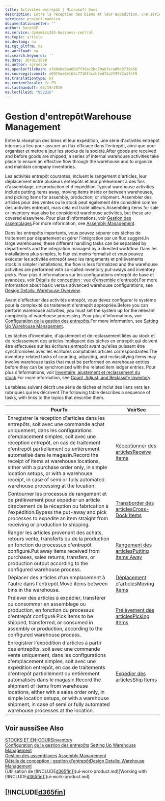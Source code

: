 ```yaml
---
title: Activités entrepôt | Microsoft Docs
description: Entre la réception des biens et leur expédition, une série d'activités entrepôt internes a lieu pour assurer un flux efficace dans l'entrepôt, ainsi que pour organiser et mettre à jour les stocks de la société.
services: project-madeira
documentationcenter: ''
author: SorenGP
ms.service: dynamics365-business-central
ms.topic: article
ms.devlang: na
ms.tgt_pltfrm: na
ms.workload: na
ms.search.keywords: ''
ms.date: 10/01/2018
ms.author: sgroespe
ms.openlocfilehash: a7b8ebe9ea06d7f39ac2bc70a83eca09a8739a56
ms.sourcegitcommit: d09f5ee0e164c7716f4ccb2ed71e2f9732a1f4f9
ms.translationtype: HT
ms.contentlocale: fr-FR
ms.lasthandoff: 03/19/2019
ms.locfileid: "852216"
---
```

# <a name="warehouse-management"></a><span data-ttu-id="0e54f-103">Gestion d'entrepôt</span><span class="sxs-lookup"><span data-stu-id="0e54f-103">Warehouse Management</span></span>
<span data-ttu-id="0e54f-104">Entre la réception des biens et leur expédition, une série d'activités entrepôt internes a lieu pour assurer un flux efficace dans l'entrepôt, ainsi que pour organiser et mettre à jour les stocks de la société.</span><span class="sxs-lookup"><span data-stu-id="0e54f-104">After goods are received and before goods are shipped, a series of internal warehouse activities take place to ensure an effective flow through the warehouse and to organize and maintain company inventories.</span></span>

<span data-ttu-id="0e54f-105">Les activités entrepôt courantes, incluent le rangement d'articles, leur déplacement entre plusieurs entrepôts et leur prélèvement à des fins d'assemblage, de production et d'expédition.</span><span class="sxs-lookup"><span data-stu-id="0e54f-105">Typical warehouse activities include putting items away, moving items inside or between warehouses, and picking items for assembly, production, or shipment.</span></span> <span data-ttu-id="0e54f-106">Assembler des articles pour des ventes ou le stock peut également être considéré comme des activités entrepôt, mais cela est traité ailleurs.</span><span class="sxs-lookup"><span data-stu-id="0e54f-106">Assembling items for sale or inventory may also be considered warehouse activities, but these are covered elsewhere.</span></span> <span data-ttu-id="0e54f-107">Pour plus d'informations, voir [Gestion des assemblages](assembly-assemble-items.md).</span><span class="sxs-lookup"><span data-stu-id="0e54f-107">For more information, see [Assembly Management](assembly-assemble-items.md).</span></span>  

<span data-ttu-id="0e54f-108">Dans les entrepôts importants, vous pouvez séparer ces tâches de traitement par département et gérer l'intégration par un flux suggéré.</span><span class="sxs-lookup"><span data-stu-id="0e54f-108">In large warehouses, these different handling tasks can be separated by departments and the integration managed by a directed workflow.</span></span> <span data-ttu-id="0e54f-109">Dans les installations plus simples, le flux est moins formalisé et vous pouvez exécuter les activités entrepôt avec les rangements et prélèvements stock.</span><span class="sxs-lookup"><span data-stu-id="0e54f-109">In simpler installations, the flow is less formalized and the warehouse activities are performed with so-called inventory put-aways and inventory picks.</span></span> <span data-ttu-id="0e54f-110">Pour plus d'informations sur les configurations entrepôt de base et avancées, voir [Détails de conception : vue d'ensemble d'entrepôt](design-details-warehouse-overview.md).</span><span class="sxs-lookup"><span data-stu-id="0e54f-110">For more information about basic versus advanced warehouse configurations, see [Design Details: Warehouse Overview](design-details-warehouse-overview.md).</span></span>

<span data-ttu-id="0e54f-111">Avant d'effectuer des activités entrepôt, vous devez configurer le système pour la complexité de traitement d'entrepôt appropriée.</span><span class="sxs-lookup"><span data-stu-id="0e54f-111">Before you can perform warehouse activities, you must set the system up for the relevant complexity of warehouse processing.</span></span> <span data-ttu-id="0e54f-112">Pour plus d'informations, voir [Configuration de la gestion des entrepôts](warehouse-setup-warehouse.md).</span><span class="sxs-lookup"><span data-stu-id="0e54f-112">For more information, see [Setting Up Warehouse Management](warehouse-setup-warehouse.md).</span></span>

<span data-ttu-id="0e54f-113">Les tâches d'inventaire, d'ajustement et de reclassement liées au stock et de reclassement des articles impliquent des tâches en entrepôt qui doivent être effectuées sur les écritures entrepôt avant qu'elles puissent être synchronisées avec les écritures comptables articles correspondantes.</span><span class="sxs-lookup"><span data-stu-id="0e54f-113">The inventory-related tasks of counting, adjusting, and reclassifying items may involve warehouse tasks that must be performed on warehouse entries before they can be synchronized with the related item ledger entries.</span></span> <span data-ttu-id="0e54f-114">Pour plus d'informations, voir [Inventaire, ajustement et reclassement du stock](inventory-how-count-adjust-reclassify.md).</span><span class="sxs-lookup"><span data-stu-id="0e54f-114">For more information, see [Count, Adjust, and Reclassify Inventory](inventory-how-count-adjust-reclassify.md).</span></span>

 <span data-ttu-id="0e54f-115">Le tableau suivant décrit une série de tâches et inclut des liens vers les rubriques qui les décrivent.</span><span class="sxs-lookup"><span data-stu-id="0e54f-115">The following table describes a sequence of tasks, with links to the topics that describe them.</span></span>   

|<span data-ttu-id="0e54f-116">**Pour**</span><span class="sxs-lookup"><span data-stu-id="0e54f-116">**To**</span></span>|<span data-ttu-id="0e54f-117">**Voir**</span><span class="sxs-lookup"><span data-stu-id="0e54f-117">**See**</span></span>|  
|------------|-------------|  
|<span data-ttu-id="0e54f-118">Enregistrer la réception d'articles dans les entrepôts, soit avec une commande achat uniquement, dans les configurations d'emplacement simples, soit avec une réception entrepôt, en cas de traitement d'entrepôt partiellement ou entièrement automatisé dans le magasin.</span><span class="sxs-lookup"><span data-stu-id="0e54f-118">Record the receipt of items at warehouse locations, either with a purchase order only, in simple location setups, or with a warehouse receipt, in case of semi or fully automated warehouse processing at the location.</span></span>|[<span data-ttu-id="0e54f-119">Réceptionner des articles</span><span class="sxs-lookup"><span data-stu-id="0e54f-119">Receive Items</span></span>](warehouse-how-receive-items.md)|
|<span data-ttu-id="0e54f-120">Contourner les processus de rangement et de prélèvement pour expédier un article directement de la réception ou fabrication à l'expédition.</span><span class="sxs-lookup"><span data-stu-id="0e54f-120">Bypass the put-away and pick processes to expedite an item straight from receiving or production to shipping.</span></span>|[<span data-ttu-id="0e54f-121">Transborder des articles</span><span class="sxs-lookup"><span data-stu-id="0e54f-121">Cross-Dock Items</span></span>](warehouse-how-to-cross-dock-items.md)|    
|<span data-ttu-id="0e54f-122">Ranger les articles provenant des achats, retours vente, transferts ou de la production en fonction du processus d'entrepôt configuré.</span><span class="sxs-lookup"><span data-stu-id="0e54f-122">Put away items received from purchases, sales returns, transfers, or production output according to the configured warehouse process.</span></span>|[<span data-ttu-id="0e54f-123">Rangement des articles</span><span class="sxs-lookup"><span data-stu-id="0e54f-123">Putting Items Away</span></span>](warehouse-put-away-items.md)|
|<span data-ttu-id="0e54f-124">Déplacer des articles d'un emplacement à l'autre dans l'entrepôt.</span><span class="sxs-lookup"><span data-stu-id="0e54f-124">Move items between bins in the warehouse.</span></span>|[<span data-ttu-id="0e54f-125">Déplacement d'articles</span><span class="sxs-lookup"><span data-stu-id="0e54f-125">Moving Items</span></span>](warehouse-move-items.md)|
|<span data-ttu-id="0e54f-126">Prélever des articles à expédier, transférer ou consommer en assemblage ou production, en fonction du processus d'entrepôt configuré.</span><span class="sxs-lookup"><span data-stu-id="0e54f-126">Pick items to be shipped, transferred, or consumed in assembly or production, according to the configured warehouse process.</span></span>|[<span data-ttu-id="0e54f-127">Prélèvement des articles</span><span class="sxs-lookup"><span data-stu-id="0e54f-127">Picking Items</span></span>](warehouse-pick-items.md)|
|<span data-ttu-id="0e54f-128">Enregistrer l'expédition d'articles à partir des entrepôts, soit avec une commande vente uniquement, dans les configurations d'emplacement simples, soit avec une expédition entrepôt, en cas de traitements d'entrepôt partiellement ou entièrement automatisés dans le magasin.</span><span class="sxs-lookup"><span data-stu-id="0e54f-128">Record the shipment of items from warehouse locations, either with a sales order only, in simple location setups, or with a warehouse shipment, in case of semi or fully automated warehouse processes at the location.</span></span>|[<span data-ttu-id="0e54f-129">Expédier des articles</span><span class="sxs-lookup"><span data-stu-id="0e54f-129">Ship Items</span></span>](warehouse-how-ship-items.md)|  

## <a name="see-also"></a><span data-ttu-id="0e54f-130">Voir aussi</span><span class="sxs-lookup"><span data-stu-id="0e54f-130">See Also</span></span>  
[<span data-ttu-id="0e54f-131">STOCKS ET EN-COURS</span><span class="sxs-lookup"><span data-stu-id="0e54f-131">Inventory</span></span>](inventory-manage-inventory.md)  
<span data-ttu-id="0e54f-132">[Configuration de la gestion des entrepôts](warehouse-setup-warehouse.md)   </span><span class="sxs-lookup"><span data-stu-id="0e54f-132">[Setting Up Warehouse Management](warehouse-setup-warehouse.md)   </span></span>  
<span data-ttu-id="0e54f-133">[Gestion des assemblages](assembly-assemble-items.md)  </span><span class="sxs-lookup"><span data-stu-id="0e54f-133">[Assembly Management](assembly-assemble-items.md)  </span></span>  
[<span data-ttu-id="0e54f-134">Détails de conception : gestion d'entrepôt</span><span class="sxs-lookup"><span data-stu-id="0e54f-134">Design Details: Warehouse Management</span></span>](design-details-warehouse-management.md)  
<span data-ttu-id="0e54f-135">[Utilisation de [!INCLUDE[d365fin](includes/d365fin_md.md)]](ui-work-product.md)</span><span class="sxs-lookup"><span data-stu-id="0e54f-135">[Working with [!INCLUDE[d365fin](includes/d365fin_md.md)]](ui-work-product.md)</span></span>  

## [!INCLUDE[d365fin](includes/free_trial_md.md)]  
